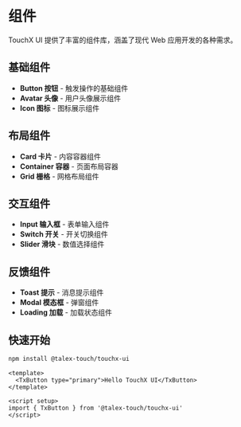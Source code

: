 # 组件

TouchX UI 提供了丰富的组件库，涵盖了现代 Web 应用开发的各种需求。

## 基础组件

- **Button 按钮** - 触发操作的基础组件
- **Avatar 头像** - 用户头像展示组件  
- **Icon 图标** - 图标展示组件

## 布局组件

- **Card 卡片** - 内容容器组件
- **Container 容器** - 页面布局容器
- **Grid 栅格** - 网格布局组件

## 交互组件

- **Input 输入框** - 表单输入组件
- **Switch 开关** - 开关切换组件
- **Slider 滑块** - 数值选择组件

## 反馈组件

- **Toast 提示** - 消息提示组件
- **Modal 模态框** - 弹窗组件
- **Loading 加载** - 加载状态组件

## 快速开始

```bash
npm install @talex-touch/touchx-ui
```

```vue
<template>
  <TxButton type="primary">Hello TouchX UI</TxButton>
</template>

<script setup>
import { TxButton } from '@talex-touch/touchx-ui'
</script>
```
